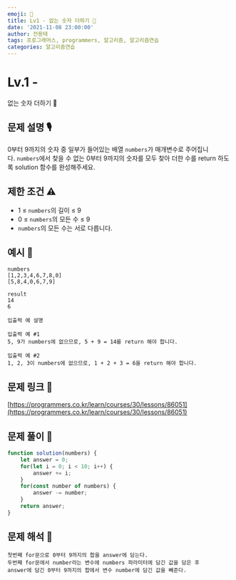 ```yaml
---
emoji: 🥸
title: Lv1 - 없는 숫자 더하기 🧐
date: '2021-11-08 23:00:00'
author: 전용태
tags: 프로그래머스, programmers, 알고리즘, 알고리즘연습
categories: 알고리즘연습
---
```


# Lv.1 - 
없는 숫자 더하기 🧐

## **문제 설명 🎙**

0부터 9까지의 숫자 중 일부가 들어있는 배열 `numbers`가 매개변수로 주어집니다. `numbers`에서 찾을 수 없는 0부터 9까지의 숫자를 모두 찾아 더한 수를 return 하도록 solution 함수를 완성해주세요.

## **제한 조건 ⚠️**

- 1 ≤ `numbers`의 길이 ≤ 9
- 0 ≤ `numbers`의 모든 수 ≤ 9
- `numbers`의 모든 수는 서로 다릅니다.

## 예시 👀

```
numbers
[1,2,3,4,6,7,8,0]
[5,8,4,0,6,7,9]
```

```
result
14
6
```

```
입출력 예 설명

입출력 예 #1
5, 9가 numbers에 없으므로, 5 + 9 = 14를 return 해야 합니다.

입출력 예 #2
1, 2, 3이 numbers에 없으므로, 1 + 2 + 3 = 6을 return 해야 합니다.
```

## 문제 링크 📎

[https://programmers.co.kr/learn/courses/30/lessons/86051](https://programmers.co.kr/learn/courses/30/lessons/86051)

## 문제 풀이 🤔

```jsx
function solution(numbers) {
    let answer = 0;
    for(let i = 0; i < 10; i++) {
        answer += i;
    }
    for(const number of numbers) {
        answer -= number;
    }
    return answer;
}
```

## 문제 해석 🥸

```
첫번째 for문으로 0부터 9까지의 합을 answer에 담는다.
두번째 for문에서 number라는 변수에 numbers 파라미터에 담긴 값을 담은 후
answer에 담긴 0부터 9까지의 합에서 변수 number에 담긴 값을 빼준다.
```

<br />
<br />